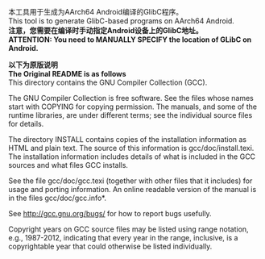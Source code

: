 本工具用于生成为AArch64 Android编译的GlibC程序。  
This tool is to generate GlibC-based programs on AArch64 Android.  
**注意，您需要在编译时手动指定Android设备上的GlibC地址。**  
**ATTENTION: You need to MANUALLY SPECIFY the location of GLibC on Android.**  
  
  
**以下为原版说明**  
**The Original README is as follows**  
This directory contains the GNU Compiler Collection (GCC).

The GNU Compiler Collection is free software.  See the files whose
names start with COPYING for copying permission.  The manuals, and
some of the runtime libraries, are under different terms; see the
individual source files for details.

The directory INSTALL contains copies of the installation information
as HTML and plain text.  The source of this information is
gcc/doc/install.texi.  The installation information includes details
of what is included in the GCC sources and what files GCC installs.

See the file gcc/doc/gcc.texi (together with other files that it
includes) for usage and porting information.  An online readable
version of the manual is in the files gcc/doc/gcc.info*.

See http://gcc.gnu.org/bugs/ for how to report bugs usefully.

Copyright years on GCC source files may be listed using range
notation, e.g., 1987-2012, indicating that every year in the range,
inclusive, is a copyrightable year that could otherwise be listed
individually.

